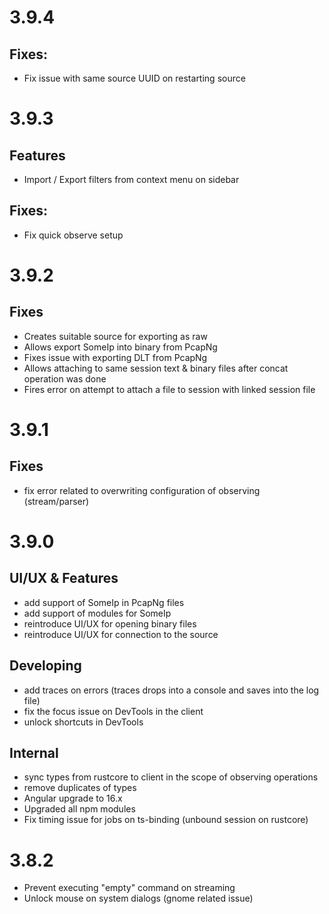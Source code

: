 # 3.9.4

## Fixes:
- Fix issue with same source UUID on restarting source

# 3.9.3

## Features
- Import / Export filters from context menu on sidebar

## Fixes:
- Fix quick observe setup
  
# 3.9.2

## Fixes
- Creates suitable source for exporting as raw
- Allows export SomeIp into binary from PcapNg
- Fixes issue with exporting DLT from PcapNg
- Allows attaching to same session text & binary files after concat operation was done
- Fires error on attempt to attach a file to session with linked session file

# 3.9.1

## Fixes
- fix error related to overwriting configuration of observing (stream/parser)

# 3.9.0

## UI/UX & Features
- add support of SomeIp in PcapNg files
- add support of modules for SomeIp
- reintroduce UI/UX for opening binary files
- reintroduce UI/UX for connection to the source

## Developing
- add traces on errors (traces drops into a console and saves into the log file)
- fix the focus issue on DevTools in the client
- unlock shortcuts in DevTools

## Internal
- sync types from rustcore to client in the scope of observing operations
- remove duplicates of types
- Angular upgrade to 16.x
- Upgraded all npm modules
- Fix timing issue for jobs on ts-binding (unbound session on rustcore)

# 3.8.2
- Prevent executing "empty" command on streaming
- Unlock mouse on system dialogs (gnome related issue)